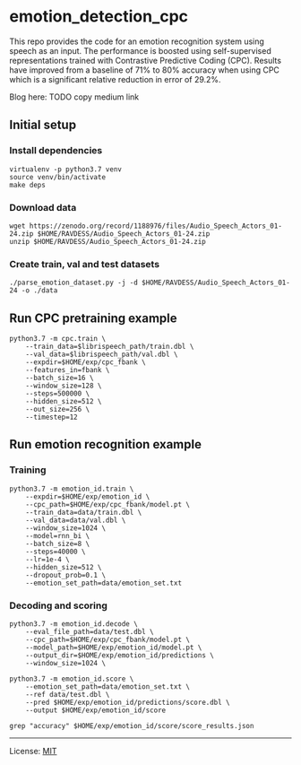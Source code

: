# emotion_detection_cpc
This repo provides the code for an emotion recognition system using speech as an input. The performance is boosted using self-supervised representations trained with Contrastive Predictive Coding (CPC). Results have improved from a baseline of 71% to 80% accuracy when using CPC which is a significant relative reduction in error of 29.2%.

Blog here: TODO copy medium link


## Initial setup 
### Install dependencies
```
virtualenv -p python3.7 venv
source venv/bin/activate
make deps
```

### Download data
```
wget https://zenodo.org/record/1188976/files/Audio_Speech_Actors_01-24.zip $HOME/RAVDESS/Audio_Speech_Actors_01-24.zip
unzip $HOME/RAVDESS/Audio_Speech_Actors_01-24.zip
```

### Create train, val and test datasets
```
./parse_emotion_dataset.py -j -d $HOME/RAVDESS/Audio_Speech_Actors_01-24 -o ./data
```


## Run CPC pretraining example
```
python3.7 -m cpc.train \
    --train_data=$librispeech_path/train.dbl \
    --val_data=$librispeech_path/val.dbl \
    --expdir=$HOME/exp/cpc_fbank \
    --features_in=fbank \
    --batch_size=16 \
    --window_size=128 \
    --steps=500000 \
    --hidden_size=512 \
    --out_size=256 \
    --timestep=12
```


## Run emotion recognition example
### Training
```
python3.7 -m emotion_id.train \
    --expdir=$HOME/exp/emotion_id \
    --cpc_path=$HOME/exp/cpc_fbank/model.pt \
    --train_data=data/train.dbl \
    --val_data=data/val.dbl \
    --window_size=1024 \
    --model=rnn_bi \
    --batch_size=8 \
    --steps=40000 \
    --lr=1e-4 \
    --hidden_size=512 \
    --dropout_prob=0.1 \
    --emotion_set_path=data/emotion_set.txt
```

### Decoding and scoring
```
python3.7 -m emotion_id.decode \
    --eval_file_path=data/test.dbl \
    --cpc_path=$HOME/exp/cpc_fbank/model.pt \
    --model_path=$HOME/exp/emotion_id/model.pt \
    --output_dir=$HOME/exp/emotion_id/predictions \
    --window_size=1024 \

python3.7 -m emotion_id.score \
    --emotion_set_path=data/emotion_set.txt \
    --ref data/test.dbl \
    --pred $HOME/exp/emotion_id/predictions/score.dbl \
    --output $HOME/exp/emotion_id/score

grep "accuracy" $HOME/exp/emotion_id/score/score_results.json
```

---

License: [MIT](LICENSE.txt)
